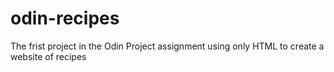 # odin-recipes

The frist project in the Odin Project assignment using only HTML to create a website of recipes
